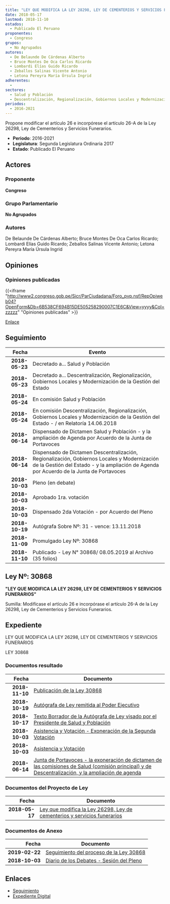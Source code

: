 ```yaml
---
title: "LEY QUE MODIFICA LA LEY 28298, LEY DE CEMENTERIOS Y SERVICIOS FUNERARIOS"
date: 2018-05-17
lastmod: 2018-11-10
estados: 
  - Publicado El Peruano
proponentes: 
  - Congreso
grupos: 
  - No Agrupados
autores: 
  - De Belaunde De Cárdenas Alberto
  - Bruce Montes De Oca Carlos Ricardo
  - Lombardi Elías Guido Ricardo
  - Zeballos Salinas Vicente Antonio
  - Letona Pereyra María Úrsula Ingrid
adherentes: 
  - 
sectores: 
  - Salud y Población
  - Descentralización, Regionalización, Gobiernos Locales y Modernización de la Gestión del Estado
periodos: 
  - 2016-2021
---
```


Propone modificar el artículo 26 e incorpórese el artículo 26-A de la Ley 26298, Ley de Cementerios y Servicios Funerarios.

- **Periodo**: 2016-2021
- **Legislatura**: Segunda Legislatura Ordinaria 2017
- **Estado**: Publicado El Peruano

## Actores

### Proponente

**Congreso**

### Grupo Parlamentario

**No Agrupados**

### Autores

De Belaunde De Cárdenas Alberto; Bruce Montes De Oca Carlos Ricardo; Lombardi Elías Guido Ricardo; Zeballos Salinas Vicente Antonio; Letona Pereyra María Úrsula Ingrid


## Opiniones

### Opiniones publicadas

{{<iframe "http://www2.congreso.gob.pe/Sicr/ParCiudadana/Foro_pvp.nsf/RepOpiweb04?OpenForm&Db=6B538CF694B15DE505258290007C1E6C&View=yyyy&Col=zzzzz" "Opiniones publicadas" >}}

[Enlace](http://www2.congreso.gob.pe/Sicr/ParCiudadana/Foro_pvp.nsf/RepOpiweb04?OpenForm&Db=6B538CF694B15DE505258290007C1E6C&View=yyyy&Col=zzzzz)

## Seguimiento

| Fecha | Evento |
|------:|--------|
| **2018-05-23** | Decretado a... Salud y Población|
| **2018-05-23** | Decretado a... Descentralización, Regionalización, Gobiernos Locales y Modernización de la Gestión del Estado|
| **2018-05-24** | En comisión Salud y Población|
| **2018-05-24** | En comisión Descentralización, Regionalización, Gobiernos Locales y Modernización de la Gestión del Estado - / en Relatoría 14.06.2018|
| **2018-06-14** | Dispensado de Dictamen Salud y Población - y la ampliación de Agenda por Acuerdo de la Junta de Portavoces|
| **2018-06-14** | Dispensado de Dictamen Descentralización, Regionalización, Gobiernos Locales y Modernización de la Gestión del Estado - y la ampliación de Agenda por Acuerdo de la Junta de Portavoces|
| **2018-10-03** | Pleno (en debate)|
| **2018-10-03** | Aprobado 1ra. votación|
| **2018-10-03** | Dispensado 2da Votación - por Acuerdo del Pleno|
| **2018-10-19** | Autógrafa Sobre Nº: 31 - vence: 13.11.2018|
| **2018-11-09** | Promulgado Ley Nº: 30868|
| **2018-11-10** | Publicado - Ley N° 30868/ 08.05.2019 al Archivo (35 folios)|

## Ley Nº: 30868

**"LEY QUE MODIFICA LA LEY 26298, LEY DE CEMENTERIOS Y SERVICIOS FUNERARIOS"**

Sumilla: Modifícase el artículo 26 e incorpórase el artículo 26-A de la Ley 26298, Ley de Cementerios y Servicios Funerarios.


## Expediente

LEY QUE MODIFICA LA LEY 26298, LEY DE CEMENTERIOS Y SERVICIOS FUNERARIOS

LEY 30868


### Documentos resultado

| Fecha | Documento |
|------:|--------|
| **2018-11-10** | [Publicación de la Ley 30868](http://www.leyes.congreso.gob.pe/Documentos/2016_2021/ADLP/Normas_Legales/30868-LEY.pdf) |
| **2018-10-19** | [Autógrafa de Ley remitida al Poder Ejecutivo](http://www.leyes.congreso.gob.pe/Documentos/2016_2021/ADLP/Texto_Aprobado/AU0287920181019.pdf) |
| **2018-10-17** | [Texto Borrador de la Autógrafa de Ley visado por el Presidente de Salud y Población](http://www.leyes.congreso.gob.pe/Documentos/2016_2021/Texto_Borrador_de_Autografa/BAU0287920181017.pdf) |
| **2018-10-03** | [Asistencia y Votación - Exoneración de la Segunda Votación](http://www.leyes.congreso.gob.pe/Documentos/2016_2021/Asistencia_y_Votacion/Proyectos_de_Ley/Exoneracion_de_Segunda_Votacion/ESV0287920181003..pdf) |
| **2018-10-03** | [Asistencia y Votación](http://www.leyes.congreso.gob.pe/Documentos/2016_2021/Asistencia_y_Votacion/Proyectos_de_Ley/AV0287920181003.pdf) |
| **2018-06-14** | [Junta de Portavoces - la exoneración de dictamen de las comisiones de Salud (comisión principal) y de Descentralización, y la ampliación de agenda](http://www.leyes.congreso.gob.pe/Documentos/2016_2021/Acuerdos/Junta_Portavoces/AJP0287920180614.pdf) |

### Documentos del Proyecto de Ley

| Fecha | Documento |
|------:|--------|
| **2018-05-17** | [Ley que modifica la Ley 26298, Ley de cementerios y servicios funerarios](http://www.leyes.congreso.gob.pe/Documentos/2016_2021/Proyectos_de_Ley_y_de_Resoluciones_Legislativas/PL0287920180517..pdf) |

### Documentos de Anexo

| Fecha | Documento |
|------:|--------|
| **2019-02-22** | [Seguimiento del proceso de la Ley 30868](http://www.leyes.congreso.gob.pe/Documentos/2016_2021/Seguimiento_de_Proyectos_de_Ley/02879PL20190222.pdf) |
| **2018-10-03** | [Diario de los Debates - Sesión del Pleno](http://www2.congreso.gob.pe/Sicr/DiarioDebates/Publicad.nsf/SesionesPleno/05256D6E0073DFE90525831C0063738F/$FILE/PLO-2018-8D.pdf) |

## Enlaces 

- [Seguimiento](http://www2.congreso.gob.pehttp://www2.congreso.gob.pe/Sicr/TraDocEstProc/CLProLey2016.nsf/f7fff46988ca05b1052578e100829cc7/8172461c29373f9d05258290006add68?OpenDocument)
- [Expediente Digital](http://www2.congreso.gob.pehttp://www2.congreso.gob.pe/Sicr/TraDocEstProc/CLProLey2016.nsf/f7fff46988ca05b1052578e100829cc7/8172461c29373f9d05258290006add68?OpenDocument&Click=05257FB7005EB655.eb71d0cf91d8294e05256cdf006b5706/$Body/0.1C6C)
